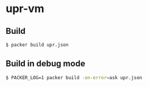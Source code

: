 # upr-vm

## Build
```sh
$ packer build upr.json
```

## Build in debug mode
```sh
$ PACKER_LOG=1 packer build -on-error=ask upr.json
```
